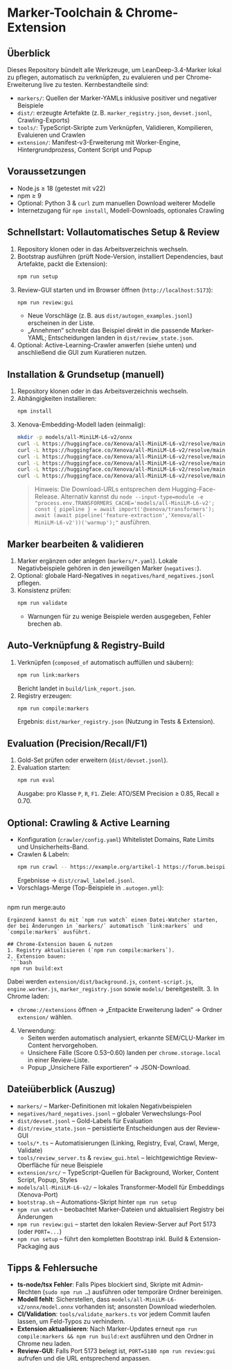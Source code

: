 # Marker-Toolchain & Chrome-Extension

## Überblick
Dieses Repository bündelt alle Werkzeuge, um LeanDeep-3.4-Marker lokal zu pflegen, automatisch zu verknüpfen, zu evaluieren und per Chrome-Erweiterung live zu testen. Kernbestandteile sind:
- `markers/`: Quellen der Marker-YAMLs inklusive positiver und negativer Beispiele
- `dist/`: erzeugte Artefakte (z. B. `marker_registry.json`, `devset.jsonl`, Crawling-Exports)
- `tools/`: TypeScript-Skripte zum Verknüpfen, Validieren, Kompilieren, Evaluieren und Crawlen
- `extension/`: Manifest-v3-Erweiterung mit Worker-Engine, Hintergrundprozess, Content Script und Popup

## Voraussetzungen
- Node.js ≥ 18 (getestet mit v22)
- npm ≥ 9
- Optional: Python 3 & `curl` zum manuellen Download weiterer Modelle
- Internetzugang für `npm install`, Modell-Downloads, optionales Crawling

## Schnellstart: Vollautomatisches Setup & Review
1. Repository klonen oder in das Arbeitsverzeichnis wechseln.
2. Bootstrap ausführen (prüft Node-Version, installiert Dependencies, baut Artefakte, packt die Extension):
   ```bash
   npm run setup
   ```
3. Review-GUI starten und im Browser öffnen (`http://localhost:5173`):
   ```bash
   npm run review:gui
   ```
   - Neue Vorschläge (z. B. aus `dist/autogen_examples.jsonl`) erscheinen in der Liste.
   - „Annehmen“ schreibt das Beispiel direkt in die passende Marker-YAML; Entscheidungen landen in `dist/review_state.json`.
4. Optional: Active-Learning-Crawler anwerfen (siehe unten) und anschließend die GUI zum Kuratieren nutzen.

## Installation & Grundsetup (manuell)
1. Repository klonen oder in das Arbeitsverzeichnis wechseln.
2. Abhängigkeiten installieren:
   ```bash
   npm install
   ```
3. Xenova-Embedding-Modell laden (einmalig):
   ```bash
   mkdir -p models/all-MiniLM-L6-v2/onnx
   curl -L https://huggingface.co/Xenova/all-MiniLM-L6-v2/resolve/main/config.json -o models/all-MiniLM-L6-v2/config.json
   curl -L https://huggingface.co/Xenova/all-MiniLM-L6-v2/resolve/main/tokenizer.json -o models/all-MiniLM-L6-v2/tokenizer.json
   curl -L https://huggingface.co/Xenova/all-MiniLM-L6-v2/resolve/main/tokenizer_config.json -o models/all-MiniLM-L6-v2/tokenizer_config.json
   curl -L https://huggingface.co/Xenova/all-MiniLM-L6-v2/resolve/main/special_tokens_map.json -o models/all-MiniLM-L6-v2/special_tokens_map.json
   curl -L https://huggingface.co/Xenova/all-MiniLM-L6-v2/resolve/main/vocab.txt -o models/all-MiniLM-L6-v2/vocab.txt
   curl -L https://huggingface.co/Xenova/all-MiniLM-L6-v2/resolve/main/onnx/model.onnx -o models/all-MiniLM-L6-v2/onnx/model.onnx
   ```
   > Hinweis: Die Download-URLs entsprechen dem Hugging-Face-Release. Alternativ kannst du `node --input-type=module -e "process.env.TRANSFORMERS_CACHE='models/all-MiniLM-L6-v2'; const { pipeline } = await import('@xenova/transformers'); await (await pipeline('feature-extraction','Xenova/all-MiniLM-L6-v2'))('warmup');"` ausführen.

## Marker bearbeiten & validieren
1. Marker ergänzen oder anlegen (`markers/*.yaml`). Lokale Negativbeispiele gehören in den jeweiligen Marker (`negatives:`).
2. Optional: globale Hard-Negatives in `negatives/hard_negatives.jsonl` pflegen.
3. Konsistenz prüfen:
   ```bash
   npm run validate
   ```
   - Warnungen für zu wenige Beispiele werden ausgegeben, Fehler brechen ab.

## Auto-Verknüpfung & Registry-Build
1. Verknüpfen (`composed_of` automatisch auffüllen und säubern):
   ```bash
   npm run link:markers
   ```
   Bericht landet in `build/link_report.json`.
2. Registry erzeugen:
   ```bash
   npm run compile:markers
   ```
   Ergebnis: `dist/marker_registry.json` (Nutzung in Tests & Extension).

## Evaluation (Precision/Recall/F1)
1. Gold-Set prüfen oder erweitern (`dist/devset.jsonl`).
2. Evaluation starten:
   ```bash
   npm run eval
   ```
   Ausgabe: pro Klasse `P`, `R`, `F1`. Ziele: ATO/SEM Precision ≥ 0.85, Recall ≥ 0.70.

## Optional: Crawling & Active Learning
- Konfiguration (`crawler/config.yaml`) Whitelistet Domains, Rate Limits und Unsicherheits-Band.
- Crawlen & Labeln:
  ```bash
  npm run crawl -- https://example.org/artikel-1 https://forum.beispiel.de/thread
  ```
  Ergebnisse → `dist/crawl_labeled.jsonl`.
- Vorschlags-Merge (Top-Beispiele in `.autogen.yml`):
  ```bash
 npm run merge:auto
  ```
  Ergänzend kannst du mit `npm run watch` einen Datei-Watcher starten, der bei Änderungen in `markers/` automatisch `link:markers` und `compile:markers` ausführt.

## Chrome-Extension bauen & nutzen
1. Registry aktualisieren (`npm run compile:markers`).
2. Extension bauen:
   ```bash
   npm run build:ext
   ```
   Dabei werden `extension/dist/background.js`, `content-script.js`, `engine.worker.js`, `marker_registry.json` sowie `models/` bereitgestellt.
3. In Chrome laden:
   - `chrome://extensions` öffnen → „Entpackte Erweiterung laden“ → Ordner `extension/` wählen.
4. Verwendung:
   - Seiten werden automatisch analysiert, erkannte SEM/CLU-Marker im Content hervorgehoben.
   - Unsichere Fälle (Score 0.53–0.60) landen per `chrome.storage.local` in einer Review-Liste.
   - Popup „Unsichere Fälle exportieren“ → JSON-Download.

## Dateiüberblick (Auszug)
- `markers/` – Marker-Definitionen mit lokalen Negativbeispielen
- `negatives/hard_negatives.jsonl` – globaler Verwechslungs-Pool
- `dist/devset.jsonl` – Gold-Labels für Evaluation
- `dist/review_state.json` – persistierte Entscheidungen aus der Review-GUI
- `tools/*.ts` – Automatisierungen (Linking, Registry, Eval, Crawl, Merge, Validate)
- `tools/review_server.ts` & `review_gui.html` – leichtgewichtige Review-Oberfläche für neue Beispiele
- `extension/src/` – TypeScript-Quellen für Background, Worker, Content Script, Popup, Styles
- `models/all-MiniLM-L6-v2/` – lokales Transformer-Modell für Embeddings (Xenova-Port)
- `bootstrap.sh` – Automations-Skript hinter `npm run setup`
- `npm run watch` – beobachtet Marker-Dateien und aktualisiert Registry bei Änderungen
- `npm run review:gui` – startet den lokalen Review-Server auf Port 5173 (oder `PORT=...`)
- `npm run setup` – führt den kompletten Bootstrap inkl. Build & Extension-Packaging aus

## Tipps & Fehlersuche
- **ts-node/tsx Fehler**: Falls Pipes blockiert sind, Skripte mit Admin-Rechten (`sudo npm run …`) ausführen oder temporäre Ordner bereinigen.
- **Modell fehlt**: Sicherstellen, dass `models/all-MiniLM-L6-v2/onnx/model.onnx` vorhanden ist; ansonsten Download wiederholen.
- **CI/Validation**: `tools/validate_markers.ts` vor jedem Commit laufen lassen, um Feld-Typos zu verhindern.
- **Extension aktualisieren**: Nach Marker-Updates erneut `npm run compile:markers && npm run build:ext` ausführen und den Ordner in Chrome neu laden.
- **Review-GUI**: Falls Port 5173 belegt ist, `PORT=5180 npm run review:gui` aufrufen und die URL entsprechend anpassen.
